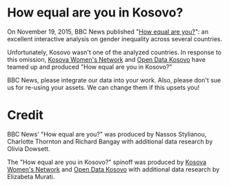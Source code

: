 # How equal are you in Kosovo?
On November 19, 2015, BBC News published "[How equal are you?](http://www.bbc.com/news/world-34808717)": an excellent interactive analysis on gender inequality across several countries.

Unfortunately, Kosovo wasn't one of the analyzed countries. In response to this omission, [Kosova Women's Network](http://www.womensnetwork.org/) and [Open Data Kosovo](http://opendatakosovo.org) have teamed up and produced "How equal are you in Kosovo?"

BBC News, please integrate our data into your work. Also, please don't sue us for re-using your assets. We can change them if this upsets you!

# Credit
BBC News' "How equal are you?" was produced by Nassos Stylianou, Charlotte Thornton and Richard Bangay with additional data research by Olivia Dowsett. 

The "How equal are you in Kosovo?" spinoff was produced by [Kosova Women's Network](http://www.womensnetwork.org/) and [Open Data Kosovo](http://opendatakosovo.org) with additional data research by Elizabeta Murati.

